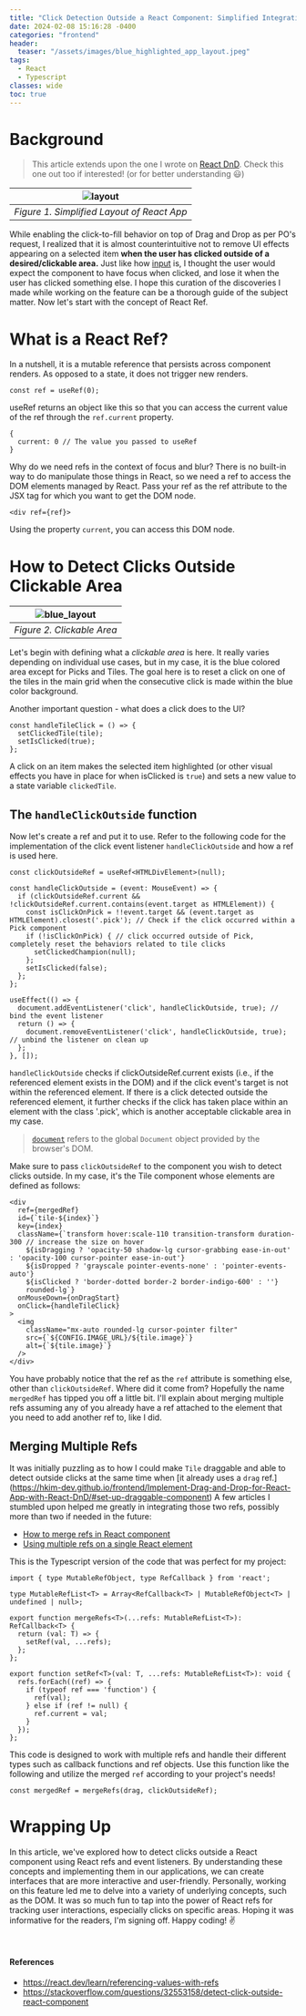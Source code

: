 ```yaml
---
title: "Click Detection Outside a React Component: Simplified Integration of Multiple Refs"
date: 2024-02-08 15:16:28 -0400
categories: "frontend"
header:
  teaser: "/assets/images/blue_highlighted_app_layout.jpeg"
tags:
  - React
  - Typescript
classes: wide
toc: true
---
```


# Background
> This article extends upon the one I wrote on [React DnD](https://hkim-dev.github.io/frontend/Implement-Drag-and-Drop-for-React-App-with-React-DnD/). Check this one out too if interested! (or for better understanding :smiley:)


| ![layout](/assets/images/dnd_app_layout.jpeg) |
|:--:|
| *Figure 1. Simplified Layout of React App* |

While enabling the click-to-fill behavior on top of Drag and Drop as per PO's request, I realized that it is almost counterintuitive not to remove UI effects appearing on a selected item **when the user has clicked outside of a desired/clickable area.** Just like how [input](https://developer.mozilla.org/en-US/docs/Web/HTML/Element/input) is, I thought the user would expect the component to have focus when clicked, and lose it when the user has clicked something else.
I hope this curation of the discoveries I made while working on the feature can be a thorough guide of the subject matter. Now let's start with the concept of React Ref.


# What is a React Ref?
In a nutshell, it is a mutable reference that persists across component renders. As opposed to a state, it does not trigger new renders.

```tsx
const ref = useRef(0);
```

useRef returns an object like this so that you can access the current value of the ref through the `ref.current` property. 

```tsx
{ 
  current: 0 // The value you passed to useRef
}
```

Why do we need refs in the context of focus and blur? There is no built-in way to do manipulate those things in React, so we need a ref to access the DOM elements managed by React. Pass your ref as the ref attribute to the JSX tag for which you want to get the DOM node.

```tsx
<div ref={ref}>
```

Using the property `current`, you can access this DOM node.


# How to Detect Clicks Outside Clickable Area

| ![blue_layout](/assets/images/blue_highlighted_app_layout.jpeg) |
|:--:|
| *Figure 2. Clickable Area* |

Let's begin with defining what a *clickable area* is here. It really varies depending on individual use cases, but in my case, it is the blue colored area except for Picks and Tiles. The goal here is to reset a click on one of the tiles in the main grid when the consecutive click is made within the blue color background.

Another important question - what does a click does to the UI?

```tsx
const handleTileClick = () => {
  setClickedTile(tile);
  setIsClicked(true);
};
```

A click on an item makes the selected item highlighted (or other visual effects you have in place for when isClicked is `true`) and sets a new value to a state variable `clickedTile`.


## The `handleClickOutside` function

Now let's create a ref and put it to use. Refer to the following code for the implementation of the click event listener `handleClickOutside` and how a ref is used here.


```tsx
const clickOutsideRef = useRef<HTMLDivElement>(null);

const handleClickOutside = (event: MouseEvent) => {
  if (clickOutsideRef.current && !clickOutsideRef.current.contains(event.target as HTMLElement)) {
    const isClickOnPick = !!event.target && (event.target as HTMLElement).closest('.pick'); // Check if the click occurred within a Pick component
    if (!isClickOnPick) { // click occurred outside of Pick, completely reset the behaviors related to tile clicks
      setClickedChampion(null);
    };
    setIsClicked(false);
  };
};

useEffect(() => {
  document.addEventListener('click', handleClickOutside, true); // bind the event listener
  return () => {
    document.removeEventListener('click', handleClickOutside, true); // unbind the listener on clean up
  };
}, []);
```

`handleClickOutside` checks if clickOutsideRef.current exists (i.e., if the referenced element exists in the DOM) and if the click event's target is not within the referenced element. If there is a click detected outside the referenced element, it further checks if the click has taken place within an element with the class '.pick', which is another acceptable clickable area in my case.
> [`document`](https://developer.mozilla.org/en-US/docs/Web/API/Window/document) refers to the global `Document` object provided by the browser's DOM.

Make sure to pass `clickOutsideRef` to the component you wish to detect clicks outside. In my case, it's the Tile component whose elements are defined as follows:
```tsx
<div
  ref={mergedRef}
  id={`tile-${index}`}
  key={index}
  className={`transform hover:scale-110 transition-transform duration-300 // increase the size on hover
    ${isDragging ? 'opacity-50 shadow-lg cursor-grabbing ease-in-out' : 'opacity-100 cursor-pointer ease-in-out'}
    ${isDropped ? 'grayscale pointer-events-none' : 'pointer-events-auto'}
    ${isClicked ? 'border-dotted border-2 border-indigo-600' : ''}
    rounded-lg`}
  onMouseDown={onDragStart}
  onClick={handleTileClick}
>
  <img
    className="mx-auto rounded-lg cursor-pointer filter"
    src={`${CONFIG.IMAGE_URL}/${tile.image}`}
    alt={`${tile.image}`}
  />
</div>
```

You have probably notice that the ref as the `ref` attribute is something else, other than `clickOutsideRef`. Where did it come from? Hopefully the name `mergedRef` has tipped you off a little bit. I'll explain about merging multiple refs assuming any of you already have a ref attached to the element that you need to add another ref to, like I did.


## Merging Multiple Refs
It was initially puzzling as to how I could make `Tile` draggable and able to detect outside clicks at the same time when [it already uses a `drag` ref.] (https://hkim-dev.github.io/frontend/Implement-Drag-and-Drop-for-React-App-with-React-DnD/#set-up-draggable-component) A few articles I stumbled upon helped me greatly in integrating those two refs, possibly more than two if needed in the future:
- [How to merge refs in React component](https://mayursinhsarvaiya.medium.com/how-to-merge-refs-in-react-component-d5e4623b6924)
- [Using multiple refs on a single React element](https://stackoverflow.com/questions/60270678/using-multiple-refs-on-a-single-react-element)

This is the Typescript version of the code that was perfect for my project:

```tsx
import { type MutableRefObject, type RefCallback } from 'react';

type MutableRefList<T> = Array<RefCallback<T> | MutableRefObject<T> | undefined | null>;

export function mergeRefs<T>(...refs: MutableRefList<T>): RefCallback<T> {
  return (val: T) => {
    setRef(val, ...refs);
  };
};

export function setRef<T>(val: T, ...refs: MutableRefList<T>): void {
  refs.forEach((ref) => {
    if (typeof ref === 'function') {
      ref(val);
    } else if (ref != null) {
      ref.current = val;
    }
  });
};
```
This code is designed to work with multiple refs and handle their different types such as callback functions and ref objects. Use this function like the following and utilize the merged `ref` according to your project's needs! 

```tsx
const mergedRef = mergeRefs(drag, clickOutsideRef);
```

# Wrapping Up
In this article, we've explored how to detect clicks outside a React component using React refs and event listeners. By understanding these concepts and implementing them in our applications, we can create interfaces that are more interactive and user-friendly.
Personally, working on this feature led me to delve into a variety of underlying concepts, such as the DOM. It was so much fun to tap into the power of React refs for tracking user interactions, especially clicks on specific areas. Hoping it was informative for the readers, I'm signing off. Happy coding! :v:

<br>


#### References
- https://react.dev/learn/referencing-values-with-refs
- https://stackoverflow.com/questions/32553158/detect-click-outside-react-component